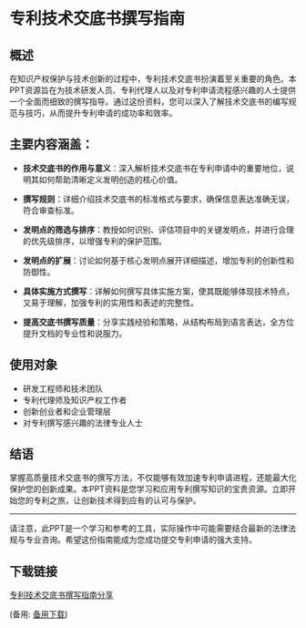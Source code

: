 # 专利技术交底书撰写指南

## 概述
在知识产权保护与技术创新的过程中，专利技术交底书扮演着至关重要的角色。本PPT资源旨在为技术研发人员、专利代理人以及对专利申请流程感兴趣的人士提供一个全面而细致的撰写指导。通过这份资料，您可以深入了解技术交底书的编写规范与技巧，从而提升专利申请的成功率和效率。

## 主要内容涵盖：
- **技术交底书的作用与意义**：深入解析技术交底书在专利申请中的重要地位，说明其如何帮助清晰定义发明创造的核心价值。
  
- **撰写规则**：详细介绍技术交底书的标准格式与要求，确保信息表达准确无误，符合审查标准。
  
- **发明点的筛选与排序**：教授如何识别、评估项目中的关键发明点，并进行合理的优先级排序，以增强专利的保护范围。
  
- **发明点的扩展**：讨论如何基于核心发明点展开详细描述，增加专利的创新性和防御性。
  
- **具体实施方式撰写**：详解如何撰写具体实施方案，使其既能够体现技术特点，又易于理解，加强专利的实用性和表述的完整性。
  
- **提高交底书撰写质量**：分享实践经验和策略，从结构布局到语言表达，全方位提升文档的专业性和说服力。

## 使用对象
- 研发工程师和技术团队
- 专利代理师及知识产权工作者
- 创新创业者和企业管理层
- 对专利撰写感兴趣的法律专业人士

## 结语
掌握高质量技术交底书的撰写方法，不仅能够有效加速专利申请进程，还能最大化保护您的创新成果。本PPT资料是您学习和应用专利撰写知识的宝贵资源。立即开始您的专利之旅，让创新技术得到应有的认可与保护。

---

请注意，此PPT是一个学习和参考的工具，实际操作中可能需要结合最新的法律法规与专业咨询。希望这份指南能成为您成功提交专利申请的强大支持。

## 下载链接
[专利技术交底书撰写指南分享](https://pan.quark.cn/s/666c8fc4f431) 

(备用: [备用下载](https://pan.baidu.com/s/1DWmqLz6Zk4rbKtnLpFEKhw?pwd=1234))
